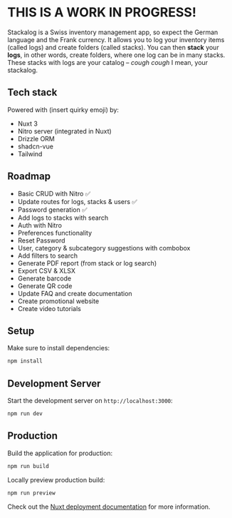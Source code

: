 # THIS IS A WORK IN PROGRESS!

Stackalog is a Swiss inventory management app, so expect the German language and the Frank currency.
It allows you to log your inventory items (called logs) and create folders (called stacks).
You can then **stack** your **logs**, in other words, create folders, where one log can be in many stacks.
These stacks with logs are your catalog – *cough cough* I mean, your stackalog.

## Tech stack

Powered with (insert quirky emoji) by:
- Nuxt 3
- Nitro server (integrated in Nuxt)
- Drizzle ORM
- shadcn-vue
- Tailwind

## Roadmap

- Basic CRUD with Nitro ✅
- Update routes for logs, stacks & users ✅
- Password generation ✅
- Add logs to stacks with search
- Auth with Nitro
- Preferences functionality
- Reset Password
- User, category & subcategory suggestions with combobox
- Add filters to search
- Generate PDF report (from stack or log search)
- Export CSV & XLSX
- Generate barcode
- Generate QR code
- Update FAQ and create documentation
- Create promotional website
- Create video tutorials

## Setup

Make sure to install dependencies:

```bash
npm install
```

## Development Server

Start the development server on `http://localhost:3000`:

```bash
npm run dev
```

## Production

Build the application for production:

```bash
npm run build
```

Locally preview production build:

```bash
npm run preview
```

Check out the [Nuxt deployment documentation](https://nuxt.com/docs/getting-started/deployment) for more information.
